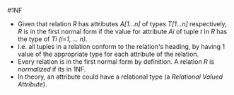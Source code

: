 #1NF

- Given that relation _R_ has attributes _A[1…n]_ of types _T[1…n]_ respectively, _R_ is in the first normal form if the value for attribute _Ai_ of tuple _t_ in _R_ has the type of _Ti (i=1, … n)_. 
- I.e. all tuples in a relation conform to the relation's heading, by having 1 value of the appropriate type for each attribute of the relation. 
- Every relation is in the first normal form by definition. A relation _R_ is _normalized_ if its in 1NF.
- In theory, an attribute could have a relational type (a _Relational Valued Attribute_).